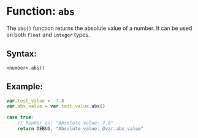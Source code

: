 # Function: `abs`

The `abs()` function returns the absolute value of a number. It can be used on both `float` and `integer` types.

## Syntax:
```
<number>.abs()
```

## Example:
```javascript
var.test_value = -7.8
var.abs_value = var.test_value.abs()

case true:
    // Render as: "Absolute value: 7.8"
    return DEBUG, "Absolute value: @var.abs_value"
```


